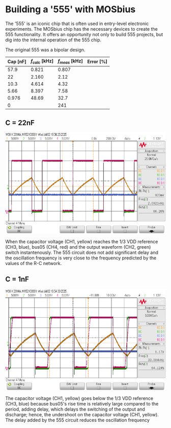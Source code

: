 # Building a '555' with MOSbius

The '555' is an iconic chip that is often used in entry-level electronic experiments. The MOSbius chip has the necessary devices to create the 555 functionality. It offers an opportunity not only to build 555 projects, but dig into the internal operation of the 555 chip. 

The original 555 was a bipolar design. 


| Cap [nF] | $f_{calc}$ [kHz] | $f_{meas}$ [kHz] | Error [%] |
| --- | --- | --- | --- |
| 57.9 | 0.821 | 0.807 | | 
| 22   | 2.160 | 2.12 | |
| 10.3 | 4.614 | 4.32 | | 
| 5.66 | 8.397 | 7.58 | | 
| 0.976 | 48.69 | 32.7 | | 
| 0 | | 241 | | 

## C = 22nF
![](img/scope_screenshot_out_bus05_22nF.bmp)

When the capacitor voltage (CH1, yellow) reaches the 1/3 VDD reference (CH3, blue), bus05 (CH4, red) and the output waveform (CH2, green) switch instantenously. The 555 circuit does not add significant delay and the oscillation frequency is very close to the frequency predicted by the values of the R-C network.

## C = 1nF
![](img/scope_screenshot_out_bus05_1nF.bmp)

The capacitor voltage (CH1, yellow) goes below the 1/3 VDD reference (CH3, blue) because bus05's rise time is relatively large compared to the period, adding delay, which delays the switching of the output and discharge; hence, the undershoot on the capacitor voltage (CH1, yellow). The delay added by the 555 circuit reduces the oscillation frequency 
